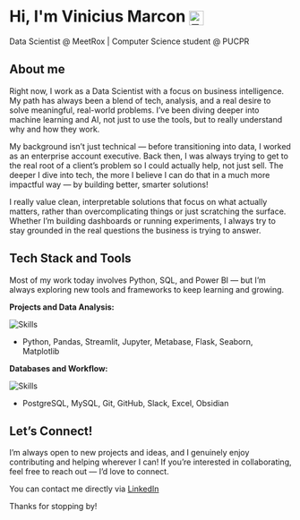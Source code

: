 # Hi, I'm Vinicius Marcon <img src="https://github.com/user-attachments/assets/74bc621d-4c89-4b57-baf0-d197e8ffb38b" alt="512" width="26" style="vertical-align: middle;" />

Data Scientist @ MeetRox | Computer Science student @ PUCPR

## About me

Right now, I work as a Data Scientist with a focus on business intelligence. My path has always been a blend of tech, analysis, and a real desire to solve meaningful, real-world problems. I’ve been diving deeper into machine learning and AI, not just to use the tools, but to really understand why and how they work.

My background isn’t just technical — before transitioning into data, I worked as an enterprise account executive. Back then, I was always trying to get to the real root of a client’s problem so I could actually help, not just sell. The deeper I dive into tech, the more I believe I can do that in a much more impactful way — by building better, smarter solutions!

I really value clean, interpretable solutions that focus on what actually matters, rather than overcomplicating things or just scratching the surface. Whether I’m building dashboards or running experiments, I always try to stay grounded in the real questions the business is trying to answer.


## Tech Stack and Tools

Most of my work today involves Python, SQL, and Power BI — but I’m always exploring new tools and frameworks to keep learning and growing.

**Projects and Data Analysis:**

![Skills](https://go-skill-icons.vercel.app/api/icons?i=python,pandas,streamlit,jupyter,metabase,flask,seaborn,matplotlib&titles=true)  
- Python, Pandas, Streamlit, Jupyter, Metabase, Flask, Seaborn, Matplotlib

**Databases and Workflow:**

![Skills](https://go-skill-icons.vercel.app/api/icons?i=postgres,mysql,git,github,slack,excel,obsidian&titles=true)  
- PostgreSQL, MySQL, Git, GitHub, Slack, Excel, Obsidian


## Let’s Connect!
I’m always open to new projects and ideas, and I genuinely enjoy contributing and helping wherever I can!
If you’re interested in collaborating, feel free to reach out — I’d love to connect.

You can contact me directly via [LinkedIn](https://www.linkedin.com/in/vinicius-marcon/)

Thanks for stopping by!

